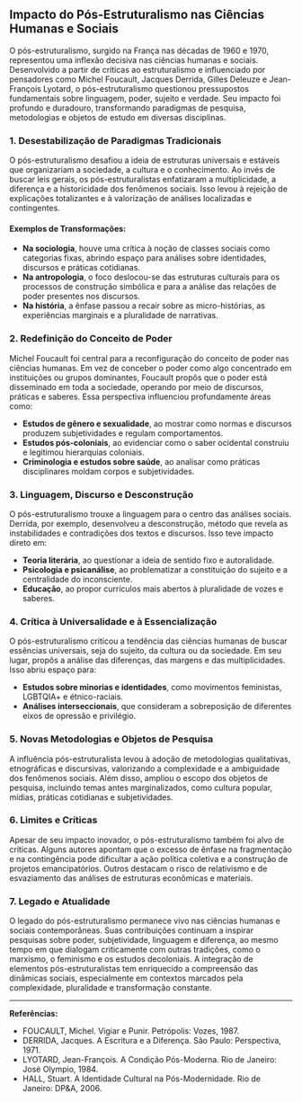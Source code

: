 
## Impacto do Pós-Estruturalismo nas Ciências Humanas e Sociais

O pós-estruturalismo, surgido na França nas décadas de 1960 e 1970, representou uma inflexão decisiva nas ciências humanas e sociais. Desenvolvido a partir de críticas ao estruturalismo e influenciado por pensadores como Michel Foucault, Jacques Derrida, Gilles Deleuze e Jean-François Lyotard, o pós-estruturalismo questionou pressupostos fundamentais sobre linguagem, poder, sujeito e verdade. Seu impacto foi profundo e duradouro, transformando paradigmas de pesquisa, metodologias e objetos de estudo em diversas disciplinas.

### 1. Desestabilização de Paradigmas Tradicionais

O pós-estruturalismo desafiou a ideia de estruturas universais e estáveis que organizariam a sociedade, a cultura e o conhecimento. Ao invés de buscar leis gerais, os pós-estruturalistas enfatizaram a multiplicidade, a diferença e a historicidade dos fenômenos sociais. Isso levou à rejeição de explicações totalizantes e à valorização de análises localizadas e contingentes.

#### Exemplos de Transformações:
- **Na sociologia**, houve uma crítica à noção de classes sociais como categorias fixas, abrindo espaço para análises sobre identidades, discursos e práticas cotidianas.
- **Na antropologia**, o foco deslocou-se das estruturas culturais para os processos de construção simbólica e para a análise das relações de poder presentes nos discursos.
- **Na história**, a ênfase passou a recair sobre as micro-histórias, as experiências marginais e a pluralidade de narrativas.

### 2. Redefinição do Conceito de Poder

Michel Foucault foi central para a reconfiguração do conceito de poder nas ciências humanas. Em vez de conceber o poder como algo concentrado em instituições ou grupos dominantes, Foucault propôs que o poder está disseminado em toda a sociedade, operando por meio de discursos, práticas e saberes. Essa perspectiva influenciou profundamente áreas como:

- **Estudos de gênero e sexualidade**, ao mostrar como normas e discursos produzem subjetividades e regulam comportamentos.
- **Estudos pós-coloniais**, ao evidenciar como o saber ocidental construiu e legitimou hierarquias coloniais.
- **Criminologia e estudos sobre saúde**, ao analisar como práticas disciplinares moldam corpos e subjetividades.

### 3. Linguagem, Discurso e Desconstrução

O pós-estruturalismo trouxe a linguagem para o centro das análises sociais. Derrida, por exemplo, desenvolveu a desconstrução, método que revela as instabilidades e contradições dos textos e discursos. Isso teve impacto direto em:

- **Teoria literária**, ao questionar a ideia de sentido fixo e autoralidade.
- **Psicologia e psicanálise**, ao problematizar a constituição do sujeito e a centralidade do inconsciente.
- **Educação**, ao propor currículos mais abertos à pluralidade de vozes e saberes.

### 4. Crítica à Universalidade e à Essencialização

O pós-estruturalismo criticou a tendência das ciências humanas de buscar essências universais, seja do sujeito, da cultura ou da sociedade. Em seu lugar, propôs a análise das diferenças, das margens e das multiplicidades. Isso abriu espaço para:

- **Estudos sobre minorias e identidades**, como movimentos feministas, LGBTQIA+ e étnico-raciais.
- **Análises interseccionais**, que consideram a sobreposição de diferentes eixos de opressão e privilégio.

### 5. Novas Metodologias e Objetos de Pesquisa

A influência pós-estruturalista levou à adoção de metodologias qualitativas, etnográficas e discursivas, valorizando a complexidade e a ambiguidade dos fenômenos sociais. Além disso, ampliou o escopo dos objetos de pesquisa, incluindo temas antes marginalizados, como cultura popular, mídias, práticas cotidianas e subjetividades.

### 6. Limites e Críticas

Apesar de seu impacto inovador, o pós-estruturalismo também foi alvo de críticas. Alguns autores apontam que o excesso de ênfase na fragmentação e na contingência pode dificultar a ação política coletiva e a construção de projetos emancipatórios. Outros destacam o risco de relativismo e de esvaziamento das análises de estruturas econômicas e materiais.

### 7. Legado e Atualidade

O legado do pós-estruturalismo permanece vivo nas ciências humanas e sociais contemporâneas. Suas contribuições continuam a inspirar pesquisas sobre poder, subjetividade, linguagem e diferença, ao mesmo tempo em que dialogam criticamente com outras tradições, como o marxismo, o feminismo e os estudos decoloniais. A integração de elementos pós-estruturalistas tem enriquecido a compreensão das dinâmicas sociais, especialmente em contextos marcados pela complexidade, pluralidade e transformação constante.

___

**Referências:**
- FOUCAULT, Michel. Vigiar e Punir. Petrópolis: Vozes, 1987.
- DERRIDA, Jacques. A Escritura e a Diferença. São Paulo: Perspectiva, 1971.
- LYOTARD, Jean-François. A Condição Pós-Moderna. Rio de Janeiro: José Olympio, 1984.
- HALL, Stuart. A Identidade Cultural na Pós-Modernidade. Rio de Janeiro: DP&A, 2006.
```
